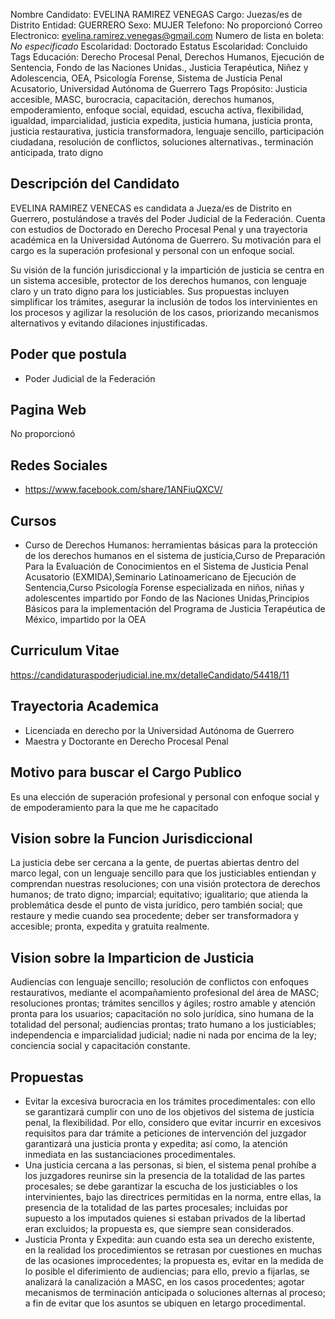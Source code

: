 Nombre Candidato: EVELINA RAMIREZ VENEGAS
Cargo: Juezas/es de Distrito
Entidad: GUERRERO
Sexo: MUJER
Telefono: No proporcionó
Correo Electronico: evelina.ramirez.venegas@gmail.com
Numero de lista en boleta: *No especificado*
Escolaridad: Doctorado
Estatus Escolaridad: Concluido
Tags Educación: Derecho Procesal Penal, Derechos Humanos, Ejecución de Sentencia, Fondo de las Naciones Unidas., Justicia Terapéutica, Niñez y Adolescencia, OEA, Psicología Forense, Sistema de Justicia Penal Acusatorio, Universidad Autónoma de Guerrero
Tags Propósito: Justicia accesible, MASC, burocracia, capacitación, derechos humanos, empoderamiento, enfoque social, equidad, escucha activa, flexibilidad, igualdad, imparcialidad, justicia expedita, justicia humana, justicia pronta, justicia restaurativa, justicia transformadora, lenguaje sencillo, participación ciudadana, resolución de conflictos, soluciones alternativas., terminación anticipada, trato digno


## Descripción del Candidato 

EVELINA RAMIREZ VENECAS es candidata a Jueza/es de Distrito en Guerrero, postulándose a través del Poder Judicial de la Federación. Cuenta con estudios de Doctorado en Derecho Procesal Penal y una trayectoria académica en la Universidad Autónoma de Guerrero. Su motivación para el cargo es la superación profesional y personal con un enfoque social.

Su visión de la función jurisdiccional y la impartición de justicia se centra en un sistema accesible, protector de los derechos humanos, con lenguaje claro y un trato digno para los justiciables. Sus propuestas incluyen simplificar los trámites, asegurar la inclusión de todos los intervinientes en los procesos y agilizar la resolución de los casos, priorizando mecanismos alternativos y evitando dilaciones injustificadas.


## Poder que postula

- Poder Judicial de la Federación


## Pagina Web

No proporcionó


## Redes Sociales

- https://www.facebook.com/share/1ANFiuQXCV/


## Cursos

- Curso de Derechos Humanos: herramientas básicas para la protección de los derechos humanos en el sistema de justicia,Curso de Preparación Para la Evaluación de Conocimientos en el Sistema de Justicia Penal Acusatorio (EXMIDA),Seminario Latinoamericano de Ejecución de Sentencia,Curso Psicología Forense especializada en niños, niñas y adolescentes impartido por Fondo de las Naciones Unidas,Principios Básicos para la implementación del Programa de Justicia Terapéutica de México, impartido por la OEA


## Curriculum Vitae

https://candidaturaspoderjudicial.ine.mx/detalleCandidato/54418/11


## Trayectoria Academica

- Licenciada en derecho por la Universidad Autónoma de Guerrero
- Maestra y Doctorante en Derecho Procesal Penal


## Motivo para buscar el Cargo Publico

Es una elección de superación profesional y personal con enfoque social y de empoderamiento para la que me he capacitado


## Vision sobre la Funcion Jurisdiccional

La justicia debe ser cercana a la gente, de puertas abiertas dentro del marco legal, con un lenguaje sencillo para que los justiciables entiendan y comprendan nuestras resoluciones; con una visión protectora de derechos humanos; de trato digno; imparcial; equitativo; igualitario; que atienda la problemática desde el punto de vista jurídico, pero también social; que restaure y medie cuando sea procedente; deber ser transformadora y accesible; pronta, expedita y gratuita realmente.


## Vision sobre la Imparticion de Justicia

Audiencias con lenguaje sencillo; resolución de conflictos con enfoques restaurativos, mediante el acompañamiento profesional del área de MASC; resoluciones prontas; trámites sencillos y ágiles; rostro amable y atención pronta para los usuarios; capacitación no solo jurídica, sino humana de la totalidad del personal; audiencias prontas; trato humano a los justiciables; independencia e imparcialidad judicial; nadie ni nada por encima de la ley; conciencia social y capacitación constante.


## Propuestas

- Evitar la excesiva burocracia en los trámites procedimentales: con ello se garantizará cumplir con uno de los objetivos del sistema de justicia penal, la flexibilidad. Por ello, considero que evitar incurrir en excesivos requisitos para dar trámite a peticiones de intervención del juzgador garantizará una justicia pronta y expedita; así como, la atención inmediata en las sustanciaciones procedimentales.
- Una justicia cercana a las personas, si bien, el sistema penal prohíbe a los juzgadores reunirse sin la presencia de la totalidad de las partes procesales; se debe garantizar la escucha de los justiciables o los intervinientes, bajo las directrices permitidas en la norma, entre ellas, la presencia de la totalidad de las partes procesales; incluidas por supuesto a los imputados quienes si estaban privados de la libertad eran excluidos; la propuesta es, que siempre sean considerados.
- Justicia Pronta y Expedita: aun cuando esta sea un derecho existente, en la realidad los procedimientos se retrasan por cuestiones en muchas de las ocasiones improcedentes; la propuesta es, evitar en la medida de lo posible el diferimiento de audiencias; para ello, previo a fijarlas, se analizará la canalización a MASC, en los casos procedentes; agotar mecanismos de terminación anticipada o soluciones alternas al proceso; a fin de evitar que los asuntos se ubiquen en letargo procedimental.

